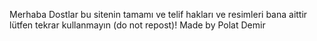 Merhaba Dostlar bu sitenin tamamı ve telif hakları ve resimleri bana aittir lütfen tekrar kullanmayın (do not repost)!
Made by Polat Demir
